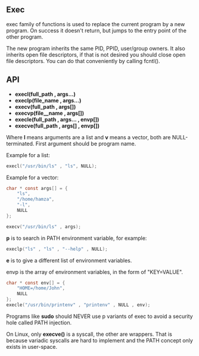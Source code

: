 ## Exec
exec family of functions is used to replace the current program by a new program. On success it doesn't return, but jumps to the entry point of the other program. 

The new program inherits the same PID, PPID, user/group owners. It also inherits open file descriptors, if that is not desired you should close open file descriptors. You can do that conveniently by calling fcntl().

## API
- **execl(full_path , args...)** 
- **execlp(file_name , args...)**
- **execv(full_path , args[])**
- **execvp(file__name , args[])**
- **execle(full_path , args... , envp[])**
- **execve(full_path , args[] , envp[])**

Where **l** means arguments are a list and **v** means a vector, both are NULL-terminated. First argument should be program name. 

Example for a list:

```C
execl("/usr/bin/ls" , "ls", NULL);
```

Example for a vector:

```C
char * const args[] = {
    "ls",
    "/home/hamza",
    "-l",
    NULL
};

execv("/usr/bin/ls" , args);
```

**p** is to search in PATH environment variable, for example:

```C
execlp("ls" , "ls" , "--help" , NULL);
```

**e** is to give a different list of environment variables.

envp is the array of environment variables, in the form of "KEY=VALUE".

```C
char * const env[] = {
    "HOME=/home/John",
    NULL
};
execle("/usr/bin/printenv" , "printenv" , NULL , env);
```
Programs like **sudo** should NEVER use p variants of exec to avoid a security hole called PATH injection.

On Linux, only **execve()** is a syscall, the other are wrappers. That is because variadic syscalls are hard to implement and the PATH concept only exists in user-space.